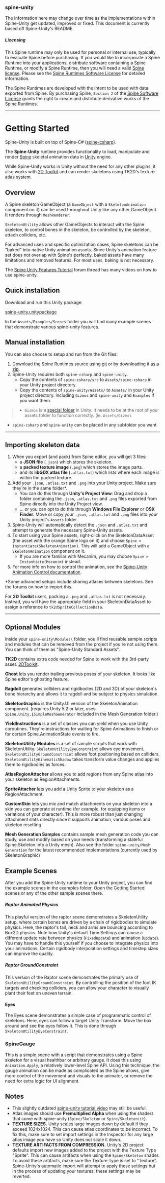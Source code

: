 ### spine-unity
The information here may change over time as the implementations within Spine-Unity get updated, improved or fixed.
This document is currently based off Spine-Unity's README.

##### Licensing

This Spine runtime may only be used for personal or internal use, typically to evaluate Spine before purchasing. If you would like to incorporate a Spine Runtime into your applications, distribute software containing a Spine Runtime, or modify a Spine Runtime, then you will need a valid [Spine license](https://esotericsoftware.com/spine-purchase). Please see the [Spine Runtimes Software License](https://github.com/EsotericSoftware/spine-runtimes/blob/master/LICENSE) for detailed information.

The Spine Runtimes are developed with the intent to be used with data exported from Spine. By purchasing Spine, `Section 2` of the [Spine Software License](https://esotericsoftware.com/files/license.txt) grants the right to create and distribute derivative works of the Spine Runtimes.

----------

# Getting Started

Spine-Unity is built on top of Spine-C# ([spine-csharp](https://github.com/EsotericSoftware/spine-runtimes/tree/master/spine-csharp)).

The **Spine-Unity** runtime provides functionality to load, manipulate and render [Spine](http://esotericsoftware.com) skeletal animation data in [Unity](http://unity3d.com/) engine.

While Spine-Unity works in Unity without the need for any other plugins, it also works with [2D Toolkit](http://www.unikronsoftware.com/2dtoolkit/) and can render skeletons using TK2D's texture atlas system.

## Overview

A Spine skeleton GameObject (a `GameObject` with a `SkeletonAnimation` component on it) can be used throughout Unity like any other GameObject. It renders through `MeshRenderer`.

`SkeletonUtility` allows other GameObjects to interact with the Spine skeleton, to control bones in the skeleton, be controlled by the skeleton, attach colliders, etc.

For advanced uses and specific optimization cases, Spine skeletons can be "baked" into native Unity animation assets. Since Unity's animation feature-set does not overlap with Spine's perfectly, baked assets have many limitations and removed features. For most uses, baking is not necessary.

The [Spine Unity Features Tutorial](http://esotericsoftware.com/forum/Unity-Feature-Tutorials-4839) forum thread has many videos on how to use spine-unity.

## Quick installation

Download and run this Unity package:

[spine-unity.unitypackage](http://esotericsoftware.com/files/runtimes/unity/spine-unity.unitypackage)

In the `Assets/Examples/Scenes` folder you will find many example scenes that demonstrate various spine-unity features.

## Manual installation

You can also choose to setup and run from the Git files:

1. Download the Spine Runtimes source using [git](https://help.github.com/articles/set-up-git) or by downloading it [as a zip](https://github.com/EsotericSoftware/spine-runtimes/archive/master.zip).
2. Spine-Unity requires both `spine-csharp` and `spine-unity`.
	- Copy the contents of `spine-csharp/src` to `Assets/spine-csharp` in your Unity project directory.
	- Copy the contents of `spine-unity/Assets/` to `Assets/` in your Unity project directory. Including `Gizmos` and `spine-unity` and `Examples` if you want them.


> - `Gizmos` is a [special folder](http://docs.unity3d.com/Manual/SpecialFolders.html) in Unity. It needs to be at the root of your assets folder to function correctly. (ie. `Assets/Gizmos`
- `spine-csharp` and `spine-unity` can be placed in any subfolder you want.

----------

## Importing skeleton data

1. When you export (and pack) from Spine editor, you will get 3 files:
	- a **JSON file** (`.json`) which stores the skeleton.
	- a **packed texture image** (`.png`) which stores the image parts. 
	- and its **libGDX atlas file** (`.atlas.txt`) which lists where each image is within the packed texture.
2. Add your `.json`, `.atlas.txt` and `.png` into your Unity project. Make sure they're in the same folder*.
	- You can do this through **Unity's Project View**: Drag and drop a folder containing the `.json`, `.atlas.txt` and `.png` files exported from Spine directly into the Unity Project view.
	- ... or you can opt to do this through **Windows File Explorer** or **OSX Finder**. Move or copy your `.json`, `.atlas.txt` and `.png` files into your Unity project's `Assets` folder.
2. Spine-Unity will automatically detect the `.json` and `.atlas.txt` and attempt to generate the necessary Spine-Unity assets.
3. To start using your Spine assets, right-click on the SkeletonDataAsset (the asset with the orange Spine logo on it) and choose `Spine > Instantiate(SkeletonAnimation)`. This will add a GameObject with a `SkeletonAnimation` component on it.
	-  If you are more familiar with Mecanim, you may choose `Spine > Instantiate(Mecanim)` instead.
4. For more info on how to control the animation, see the [Spine-Unity Animation Control documentation](https://github.com/pharan/spine-unity-docs/blob/master/Animation.md).

*Some advanced setups include sharing atlases between skeletons. See the forums on how to import this.  

For __2D Toolkit__ users, packing a `.png` and `.atlas.txt` is not necessary. Instead, you will have the appropriate field in your SkeletonDataAsset to assign a reference to `tk2dSpriteCollectionData`. 

----------

## Optional Modules
Inside your `spine-unity\Modules\` folder, you'll find reusable sample scripts and modules that can be removed from the project if you're not using them. You can think of them as "Spine-Unity Standard Assets".

**TK2D** contains extra code needed for Spine to work with the 3rd-party asset. [2DToolkit](https://www.assetstore.unity3d.com/en/#!/content/908).

**Ghost** lets you render trailing previous poses of your skeleton. It looks like Spine editor's ghosting feature.

**Ragdoll** generates colliders and rigidbodies (2D and 3D) of your skeleton's bone hierarchy and allows it to ragdoll and be subject to physics simulation.

**SkeletonGraphic** is the Unity.UI version of the SkeletonAnimation component. (requires Unity 5.2 or later, uses `Spine.Unity.ISimpleMeshGenerator` included in the Mesh Generation folder.)

**YieldInstructions** is a set of classes you can yield when you use Unity coroutines. They're instructions for waiting for Spine Animations to finish or for certain Spine.AnimationState events to fire.

**SkeletonUtility Modules** is a set of sample scripts that work with SkeletonUtility. `SkeletonUtilityEyeConstraint` allows eye movement. `SkeletonUtilityGroundConstraint` allows foot positioning based on colliders. `SkeletonUtilityKinematicShadow` takes transform value changes and applies them to rigidbodies as forces.

**AtlasRegionAttacher** allows you to add regions from any Spine atlas into your skeleton as RegionAttachments.

**SpriteAttacher** lets you add a Unity Sprite to your skeleton as a RegionAttachment.

**CustomSkin** lets you mix and match attachments on your skeleton into a skin you can generate at runtime (for example, for equipping items or variations of your character). This is more robust than just changing attachment slots directly since it supports animation, various poses and skeleton resetting.

**Mesh Generation Samples** contains sample mesh generation code you can study, use and modify based on your needs (transforming a stateful Spine.Skeleton into a Unity mesh). Also see the folder `spine-unity/Mesh Generation` for the latest recommended implementations (currently used by SkeletonGraphic)


## Example Scenes

After you add the Spine-Unity runtime to your Unity project, you can find the example scenes in the examples folder. Open the Getting Started scenes or any of the other sample scenes there. 

##### Raptor Animated Physics
This playful version of the raptor scene demonstrates a SkeletonUtility setup, where certain bones are driven by a chain of rigidbodies to simulate physics. Here, the raptor's tail, neck and arms are bouncing according to Box2D physics. Note how Unity's default Time Settings can cause a different update rate between physics (`FixedUpdate`) and animation (`Update`). You may have to handle this yourself if you choose to integrate physics into your animations.  Certain rigidbody interpolation settings and timestep sizes can improve the quality.

##### Raptor GroundConstraint
This version of the Raptor scene demonstrates the primary use of `SkeletonUtilityGroundConstraint`. By controlling the position of the foot IK targets and checking colliders, you can allow your character to visually plant their feet on uneven terrain.
#### Eyes
The Eyes scene demonstrates a simple case of programmatic control of skeletons. Here, eyes can follow a target Unity Transform. Move the box around and see the eyes follow it. This is done through `SkeletonUtilityEyeConstraint`.

### SpineGauge
This is a simple scene with a script that demonstrates using a Spine skeleton for a visual healthbar or arbitrary gauge. It does this using `Animation.Apply`, a relatively lower-level Spine API.
Using this technique, the gauge animation can be made as complicated as the Spine allows, give more control of the movement and visuals to the animator, or remove the need for extra logic for UI alignment.


## Notes

- This slightly outdated [spine-unity tutorial video](http://www.youtube.com/watch?v=x1umSQulghA) may still be useful.
- Atlas images should use **Premultiplied Alpha** when using the shaders that come with spine-unity (`Spine/Skeleton` or `Spine/SkeletonLit`).
- **TEXTURE SIZES.** Unity scales large images down by default if they exceed 1024x1024. This can cause atlas coordinates to be incorrect. To fix this, make sure to set import settings in the Inspector for any large atlas image you have so Unity does not scale it down.
- **TEXTURE ARTIFACTS FROM COMPRESSION.** Unity's 2D project defaults import new images added to the project with the Texture Type "Sprite". This can cause artifacts when using the `Spine/Skeleton` shader. To avoid these artifacts, make sure the Texture Type is set to "Texture". Spine-Unity's automatic import will attempt to apply these settings but in the process of updating your textures, these settings may be reverted.
